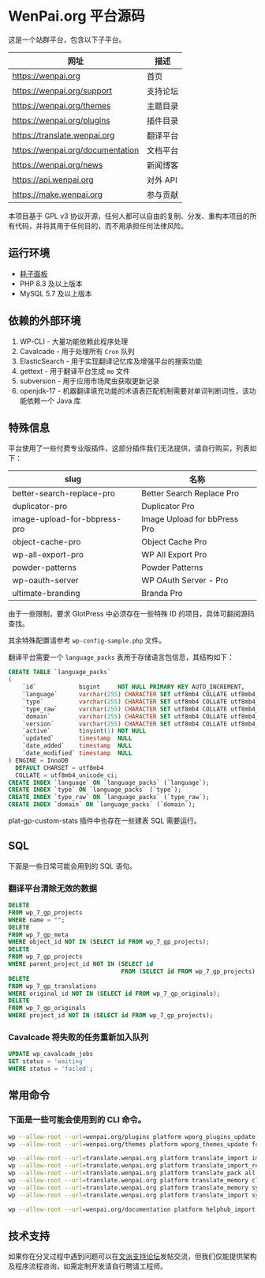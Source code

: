 # WenPai.org 平台源码

这是一个站群平台，包含以下子平台。

| 网址                               | 描述     |
|----------------------------------|--------|
| https://wenpai.org               | 首页     |
| https://wenpai.org/support       | 支持论坛   |
| https://wenpai.org/themes        | 主题目录   |
| https://wenpai.org/plugins       | 插件目录   |
| https://translate.wenpai.org     | 翻译平台   |
| https://wenpai.org/documentation | 文档平台   |
| https://wenpai.org/news          | 新闻博客   |
| https://api.wenpai.org           | 对外 API |
| https://make.wenpai.org          | 参与贡献   |

本项目基于 GPL v3 协议开源，任何人都可以自由的复制、分发、重构本项目的所有代码，并将其用于任何目的，而不用承担任何法律风险。

## 运行环境

- [耗子面板](https://github.com/TheTNB/panel)
- PHP 8.3 及以上版本
- MySQL 5.7 及以上版本

## 依赖的外部环境

1. WP-CLI - 大量功能依赖此程序处理
2. Cavalcade - 用于处理所有 `Cron` 队列
3. ElasticSearch - 用于实现翻译记忆库及增强平台的搜索功能
4. gettext - 用于翻译平台生成 `mo` 文件
5. subversion - 用于应用市场爬虫获取更新记录
6. openjdk-17 - 机器翻译填充功能的术语表匹配机制需要对单词判断词性，该功能依赖一个 Java 库

## 特殊信息

平台使用了一些付费专业版插件，这部分插件我们无法提供，请自行购买，列表如下：

| slug                         | 名称                           |
|------------------------------|------------------------------|
| better-search-replace-pro    | Better Search Replace Pro    |
| duplicator-pro               | Duplicator Pro               |
| image-upload-for-bbpress-pro | Image Upload for bbPress Pro |
| object-cache-pro             | Object Cache Pro             |
| wp-all-export-pro            | WP All Export Pro            |
| powder-patterns              | Powder Patterns              |
| wp-oauth-server              | WP OAuth Server - Pro        |
| ultimate-branding            | Branda Pro                   |

由于一些限制，要求 GlotPress 中必须存在一些特殊 ID 的项目，具体可翻阅源码查找。

其余特殊配置请参考 `wp-config-sample.php` 文件。

翻译平台需要一个 `language_packs` 表用于存储语言包信息，其结构如下：

```sql
CREATE TABLE `language_packs`
(
    `id`            bigint     NOT NULL PRIMARY KEY AUTO_INCREMENT,
    `language`      varchar(255) CHARACTER SET utf8mb4 COLLATE utf8mb4_unicode_ci DEFAULT NULL,
    `type`          varchar(255) CHARACTER SET utf8mb4 COLLATE utf8mb4_unicode_ci DEFAULT NULL,
    `type_raw`      varchar(255) CHARACTER SET utf8mb4 COLLATE utf8mb4_unicode_ci DEFAULT NULL,
    `domain`        varchar(255) CHARACTER SET utf8mb4 COLLATE utf8mb4_unicode_ci DEFAULT NULL,
    `version`       varchar(255) CHARACTER SET utf8mb4 COLLATE utf8mb4_unicode_ci DEFAULT NULL,
    `active`        tinyint(1) NOT NULL                                           DEFAULT 0,
    `updated`       timestamp  NULL                                               DEFAULT NULL,
    `date_added`    timestamp  NULL                                               DEFAULT NULL,
    `date_modified` timestamp  NULL                                               DEFAULT NULL
) ENGINE = InnoDB
  DEFAULT CHARSET = utf8mb4
  COLLATE = utf8mb4_unicode_ci;
CREATE INDEX `language` ON `language_packs` (`language`);
CREATE INDEX `type` ON `language_packs` (`type`);
CREATE INDEX `type_raw` ON `language_packs` (`type_raw`);
CREATE INDEX `domain` ON `language_packs` (`domain`);
```

plat-gp-custom-stats 插件中也存在一些建表 SQL 需要运行。

## SQL

下面是一些日常可能会用到的 SQL 语句。

### 翻译平台清除无效的数据

```sql
DELETE
FROM wp_7_gp_projects
WHERE name = "";
DELETE
FROM wp_7_gp_meta
WHERE object_id NOT IN (SELECT id FROM wp_7_gp_projects);
DELETE
FROM wp_7_gp_projects
WHERE parent_project_id NOT IN (SELECT id
                                FROM (SELECT id FROM wp_7_gp_projects) AS temp);
DELETE
FROM wp_7_gp_translations
WHERE original_id NOT IN (SELECT id FROM wp_7_gp_originals);
DELETE
FROM wp_7_gp_originals
WHERE project_id NOT IN (SELECT id FROM wp_7_gp_projects);
```

### Cavalcade 将失败的任务重新加入队列

```sql
UPDATE wp_cavalcade_jobs
SET status = 'waiting'
WHERE status = 'failed';
```

## 常用命令

### 下面是一些可能会使用到的 CLI 命令。

```bash
wp --allow-root --url=wenpai.org/plugins platform wporg_plugins_update force_run
wp --allow-root --url=wenpai.org/themes platform wporg_themes_update force_run

wp --allow-root --url=translate.wenpai.org platform translate_import import --type=plugins --slug=woocommerce
wp --allow-root --url=translate.wenpai.org platform translate_import_release release --version=dev --display_version=dev --old_version=dev
wp --allow-root --url=translate.wenpai.org platform translate_pack all
wp --allow-root --url=translate.wenpai.org platform translate_memory clear
wp --allow-root --url=translate.wenpai.org platform translate_memory sync
wp --allow-root --url=translate.wenpai.org platform translate_import sync_all_product

wp --allow-root --url=wenpai.org/documentation platform helphub_import sync_all
```

## 技术支持

如果你在分叉过程中遇到问题可以在[文派支持论坛](https://wenpai.org/support)发帖交流，但我们仅能提供架构及程序流程咨询，如需定制开发请自行聘请工程师。
